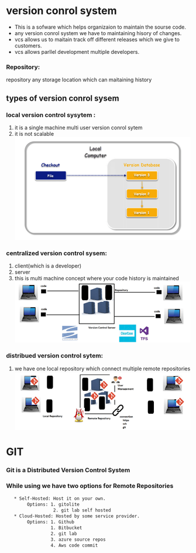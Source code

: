 # version conrol system

* This is a sofware which helps organizaion to maintain the sourse code.
* any version conrol system we have to maintaining hisory of changes.
* vcs allows us to maitain track off different releases which we give to 
  customers.
* vcs allows parllel development multiple developers.
 ### Repository:
 repository any storage location which can maitaining history
  ## types of version conrol sysem

### local version control sysytem :
1. it is a single machine multi user version conrol sytem
2. it is not scalable
   ![preview](images/1%20Local-VCS.png)
 ### centralized version control sysem: 
 1. client(which is a developer)
 2. server
 3. this is multi machine concept 
   where your code history is maintained
   ![preview](images/centralizes.webp)
 ### distribued version control sytem:
 1. we have one local repository which connect multiple remote repositories
  ![preview](images/decentralizes.webp)

  # GIT
  ### Git is a Distributed Version Control System
  ### While using we have two options for Remote Repositories
       * Self-Hosted: Host it on your own.
            Options: 1. gitolite
                      2. git lab self hosted
       * Cloud-Hosted: Hosted by some service provider.
            Options: 1. Github
                     1. Bitbucket
                     2. git lab
                     3. azure source repos
                     4. Aws code commit